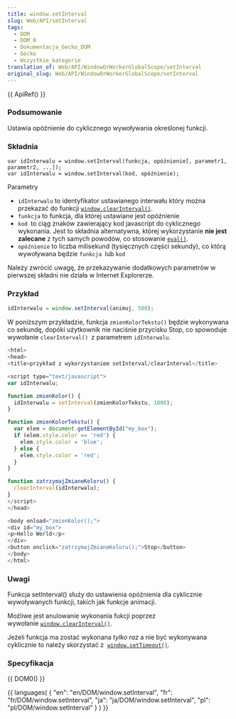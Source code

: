 ```yaml
---
title: window.setInterval
slug: Web/API/setInterval
tags:
  - DOM
  - DOM_0
  - Dokumentacja_Gecko_DOM
  - Gecko
  - Wszystkie_kategorie
translation_of: Web/API/WindowOrWorkerGlobalScope/setInterval
original_slug: Web/API/WindowOrWorkerGlobalScope/setInterval
---
```

{{ ApiRef() }}

### Podsumowanie

Ustawia opóźnienie do cyklicznego wywoływania określonej funkcji.

### Składnia

    var idInterwalu = window.setInterval(funkcja, opóźnienie[, parametr1, parametr2, ...]);
    var idInterwalu = window.setInterval(kod, opóźnienie);

Parametry

- `idInterwalu` to identyfikator ustawianego interwału który można przekazać do funkcji [`window.clearInterval()`](/pl/DOM/window.clearInterval "pl/DOM/window.clearInterval").
- `funkcja` to funkcja, dla której ustawiane jest opóźnienie
- `kod `to ciąg znaków zawierający kod javascript do cyklicznego wykonania. Jest to składnia alternatywna, której wykorzystanie **nie jest zalecane** z tych samych powodów, co stosowanie [`eval()`](/en/JavaScript/Reference/Global_Objects/eval#Don%27t_use_eval! "en/JavaScript/Reference/Global Objects/eval#Don't use eval!").
- `opóźnienie` to liczba milisekund (tysięcznych części sekundy), co którą wywoływana będzie `funkcja `lub `kod`

Należy zwrócić uwagę, że przekazywanie dodatkowych parametrów w pierwszej składni nie działa w Internet Explorerze.

### Przykład

```js
idInterwalu = window.setInterval(animuj, 500);
```

W poniższym przykładzie, funkcja `zmienKolorTekstu()` będzie wykonywana co sekundę, dopóki użytkownik nie naciśnie przycisku Stop, co spowoduje wywołanie `clearInterval() `z parametrem `idInterwalu`.

```js
<html>
<head>
<title>przykład z wykorzystaniem setInterval/clearInterval</title>

<script type="text/javascript">
var idInterwalu;

function zmienKolor() {
  idInterwalu = setInterval(zmienKolorTekstu, 1000);
}

function zmienKolorTekstu() {
  var elem = document.getElementById("my_box");
  if (elem.style.color == 'red') {
    elem.style.color = 'blue';
  } else {
    elem.style.color = 'red';
  }
}

function zatrzymajZmianeKoloru() {
  clearInterval(idInterwalu);
}
</script>
</head>

<body onload="zmienKolor();">
<div id="my_box">
<p>Hello World</p>
</div>
<button onclick="zatrzymajZmianeKoloru();">Stop</button>
</body>
</html>
```

### Uwagi

Funkcja setInterval() służy do ustawienia opóźnienia dla cyklicznie wywoływanych funkcji, takich jak funkcje animacji.

Możliwe jest anulowanie wykonania fukcji poprzez wywołanie [`window.clearInterval()`](/pl/DOM/window.clearInterval "pl/DOM/window.clearInterval").

Jeżeli funkcja ma zostać wykonana *tylko raz* a nie być wykonywana cyklicznie to należy skorzystać z  [`window.setTimeout()`](/pl/DOM/window.setTimeout "pl/DOM/window.setTimeout").

### Specyfikacja

{{ DOM0() }}

{{ languages( { "en": "en/DOM/window\.setInterval", "fr": "fr/DOM/window\.setInterval", "ja": "ja/DOM/window\.setInterval", "pl": "pl/DOM/window\.setInterval" } ) }}
